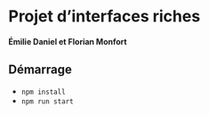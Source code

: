 # Projet d’interfaces riches

#### Émilie Daniel et Florian Monfort

## Démarrage

* `npm install`
* `npm run start`
